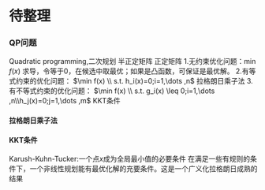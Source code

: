 # 待整理

### QP问题

Quadratic programming,二次规划
半正定矩阵
正定矩阵
1.无约束优化问题：$\min f(x)$
求导，令等于0，在候选中取最优；如果是凸函数，可保证是最优解。
2.有等式约束的优化问题：
$\min f(x)  \\
s.t. h_i(x)=0;i=1,\dots ,n$
拉格朗日乘子法
3.有不等式约束的优化问题：
$\min f(x)  \\
s.t. g_i(x) \leq 0;i=1,\dots ,n\\h_j(x)=0;j=1,\dots ,m$
KKT条件
#### 拉格朗日乘子法


#### KKT条件

Karush-Kuhn-Tucker:一个点$x$成为全局最小值的必要条件
在满足一些有规则的条件下，一个非线性规划能有最优化解的充要条件。这是一个广义化拉格朗日成熟的结果


